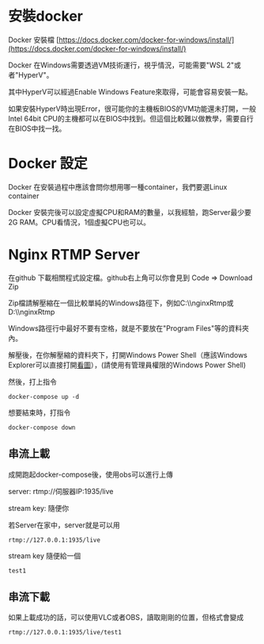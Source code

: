 # 安裝docker
Docker 安裝檔 [https://docs.docker.com/docker-for-windows/install/](https://docs.docker.com/docker-for-windows/install/)

Docker 在Windows需要透過VM技術運行，視乎情況，可能需要"WSL 2"或者"HyperV"。

其中HyperV可以經過Enable Windows Feature來取得，可能會容易安裝一點。

如果安裝HyperV時出現Error，很可能你的主機板BIOS的VM功能還未打開，一般Intel 64bit CPU的主機都可以在BIOS中找到。但這個比較難以做教學，需要自行在BIOS中找一找。

# Docker 設定
Docker 在安裝過程中應該會問你想用哪一種container，我們要選Linux container

Docker 安裝完後可以設定虛擬CPU和RAM的數量，以我經驗，跑Server最少要2G RAM。CPU看情況，1個虛擬CPU也可以。

# Nginx RTMP Server
在github 下載相關程式設定檔。github右上角可以你會見到 Code => Download Zip

Zip檔請解壓縮在一個比較單純的Windows路徑下，例如C:\\\\nginxRtmp或D:\\\\nginxRtmp

Windows路徑行中最好不要有空格，就是不要放在"Program Files"等的資料夾內。

解壓後，在你解壓縮的資料夾下，打開Windows Power Shell（應該Windows Explorer可以直接打開[看圖](https://www.howtogeek.com/wp-content/uploads/2020/03/2020-03-16_17h12_38.png?trim=1,1&bg-color=000&pad=1,1)），(請使用有管理員權限的Windows Power Shell)

然後，打上指令
```
docker-compose up -d
```

想要結束時，打指令
```
docker-compose down
```


## 串流上載
成開跑起docker-compose後，使用obs可以進行上傳

server: rtmp://伺服器IP:1935/live

stream key: 隨便你

若Server在家中，server就是可以用
```
rtmp://127.0.0.1:1935/live
```
stream key 隨便給一個
```
test1
```

## 串流下載
如果上載成功的話，可以使用VLC或者OBS，讀取剛剛的位置，但格式會變成
```
rtmp://127.0.0.1:1935/live/test1
```